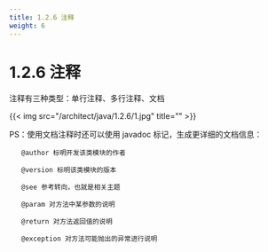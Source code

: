 ```yaml
---
title: 1.2.6 注释
weight: 6
---
```

# 1.2.6 注释
注释有三种类型：单行注释、多行注释、文档

{{< img src="/architect/java/1.2.6/1.jpg" title="" >}}

PS：使用文档注释时还可以使用 javadoc 标记，生成更详细的文档信息：

       @author 标明开发该类模块的作者

       @version 标明该类模块的版本

       @see 参考转向，也就是相关主题

       @param 对方法中某参数的说明

       @return 对方法返回值的说明

       @exception 对方法可能抛出的异常进行说明

